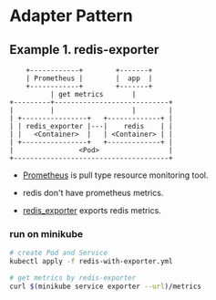 # Adapter Pattern

## Example 1. redis-exporter

```
    +------------+        +-------+
    | Prometheus |        |  app  |
    +------------+        +-------+
          | get metrics       |
+---------+----------------------------+
|         |                   |        |
| +----------------+   +-------------+ |
| | redis_exporter |---|    redis    | |
| |   <Container>  |   | <Container> | |
| +----------------+   +-------------+ |
|                <Pod>                 |
+--------------------------------------+
```

- [Prometheus](https://prometheus.io/) is pull type resource monitoring tool.

- redis don't have prometheus metrics.

- [redis_exporter](https://github.com/oliver006/redis_exporter) exports redis metrics.

### run on minikube
```sh
# create Pod and Service
kubectl apply -f redis-with-exporter.yml

# get metrics by redis-exporter
curl $(minikube service exporter --url)/metrics
```
